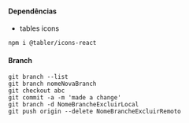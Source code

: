 #### Dependências
* tables icons
```
npm i @tabler/icons-react
```

#### Branch
    git branch --list
    git branch nomeNovaBranch
    git checkout abc
    git commit -a -m 'made a change'
    git branch -d NomeBrancheExcluirLocal
    git push origin --delete NomeBrancheExcluirRemoto